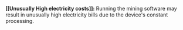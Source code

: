 **[[Unusually High electricity costs]]:** Running the mining software may result in unusually high electricity bills due to the device's constant processing.
